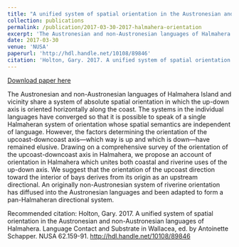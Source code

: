 ```yaml
---
title: "A unified system of spatial orientation in the Austronesian and non-Austronesian languages of Halmahera"
collection: publications
permalink: /publication/2017-03-30-2017-halmahera-orientation
excerpt: 'The Austronesian and non-Austronesian languages of Halmahera Island and vicinity share a system of absolute spatial orientation in which the up-down axis is oriented horizontally along the coast. The systems in the individual languages have converged so that it is possible to speak of a single Halmaheran system of orientation whose spatial semantics are independent of language. However, the factors determining the orientation of the upcoast-downcoast axis—which way is up and which is down—have remained elusive. Drawing on a comprehensive survey of the orientation of the upcoast-downcoast axis in Halmahera, we propose an account of orientation in Halmahera which unites both coastal and riverine uses of the up-down axis. We suggest that the orientation of the upcoast direction toward the interior of bays derives from its origin as an upstream directional. An originally non-Austronesian system of riverine orientation has diffused into the Austronesian languages and been adapted to form a pan-Halmaheran directional system.'
date: 2017-03-30
venue: 'NUSA'
paperurl: 'http://hdl.handle.net/10108/89846'
citation: 'Holton, Gary. 2017. A unified system of spatial orientation in the Austronesian and non-Austronesian languages of Halmahera. Language Contact and Substrate in Wallacea, ed. by Antoinette Schapper. NUSA 62.159-91. http://hdl.handle.net/10108/89846 '
---
```


<a href='http://hdl.handle.net/10108/89846'>Download paper here</a>

The Austronesian and non-Austronesian languages of Halmahera Island and vicinity share a system of absolute spatial orientation in which the up-down axis is oriented horizontally along the coast. The systems in the individual languages have converged so that it is possible to speak of a single Halmaheran system of orientation whose spatial semantics are independent of language. However, the factors determining the orientation of the upcoast-downcoast axis—which way is up and which is down—have remained elusive. Drawing on a comprehensive survey of the orientation of the upcoast-downcoast axis in Halmahera, we propose an account of orientation in Halmahera which unites both coastal and riverine uses of the up-down axis. We suggest that the orientation of the upcoast direction toward the interior of bays derives from its origin as an upstream directional. An originally non-Austronesian system of riverine orientation has diffused into the Austronesian languages and been adapted to form a pan-Halmaheran directional system.

Recommended citation: Holton, Gary. 2017. A unified system of spatial orientation in the Austronesian and non-Austronesian languages of Halmahera. Language Contact and Substrate in Wallacea, ed. by Antoinette Schapper. NUSA 62.159-91. http://hdl.handle.net/10108/89846 